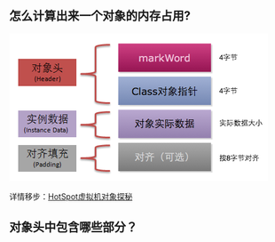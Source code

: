 ## 怎么计算出来一个对象的内存占用?

![img_11.png](img_11.png)

详情移步：[HotSpot虚拟机对象探秘](/Java/JVM/深入浅出JVM/HotSpot虚拟机对象探秘)

## 对象头中包含哪些部分？

